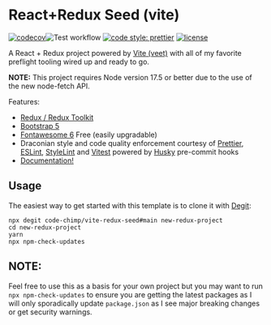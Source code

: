 # React+Redux Seed (vite)

[![codecov](https://codecov.io/gh/code-chimp/vite-redux-seed/branch/main/graph/badge.svg?token=QZ2JU0V4M0)](https://codecov.io/gh/code-chimp/vite-redux-seed)![Test workflow](https://github.com/code-chimp/vite-redux-seed/actions/workflows/test.yml/badge.svg)
[![code style: prettier](https://img.shields.io/badge/code_style-prettier-ff69b4.svg)](https://github.com/prettier/prettier)
[![license](https://img.shields.io/badge/license-BSD-green.svg)](https://github.com/code-chimp/vite-redux-seed/blob/main/LICENSE)

A React + Redux project powered by [Vite (veet)][vit] with all of my favorite preflight tooling wired up and
ready to go.

**NOTE:** This project requires Node version 17.5 or better due to the use of the new node-fetch API.

Features:

- [Redux / Redux Toolkit][rkt]
- [Bootstrap 5][bst]
- [Fontawesome 6][fa6] Free (easily upgradable)
- Draconian style and code quality enforcement courtesy of [Prettier][pret], [ESLint][esl], [StyleLint][sty] and
  [Vitest][vitst] powered by [Husky][hus] pre-commit hooks
- [Documentation!](docs/README.md)

## Usage

The easiest way to get started with this template is to clone it with [Degit][dgt]:

```shell
npx degit code-chimp/vite-redux-seed#main new-redux-project
cd new-redux-project
yarn
npx npm-check-updates
```

## NOTE:

Feel free to use this as a basis for your own project but you may want to run `npx npm-check-updates` to ensure you are
getting the latest packages as I will only sporadically update `package.json` as I see major breaking changes or get
security warnings.

[vit]: https://vitejs.dev/ 'Next generation front-end tooling powered by ESBuild.'
[vitst]: https://vitest.dev/ 'Blazing fast unit test framework.'
[rkt]: https://redux-toolkit.js.org/ 'Take a lot of the boilerplate out of developing Redux applications'
[bst]: https://getbootstrap.com/ 'Feature packed front-end toolkit'
[fa6]: https://fontawesome.com/v6/docs/ 'Premier icon library'
[pret]: https://prettier.io/ 'The opinionated code formatter'
[esl]: https://eslint.org/ 'The pluggable linting utility for JavaScript and JSX'
[sty]: https://stylelint.io/ 'A mighty, modern linter that helps you avoid errors and enforce conventions in your styles'
[hus]: https://typicode.github.io/husky/#/ 'Modern git hooks made easy'
[dgt]: https://github.com/Rich-Harris/degit 'straightforward project scaffolding'
